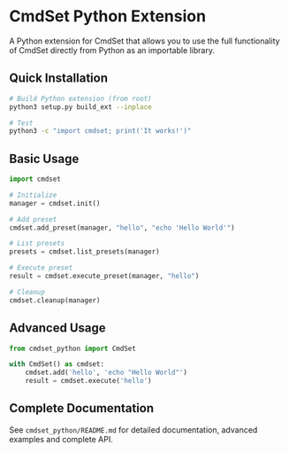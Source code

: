 # CmdSet Python Extension

A Python extension for CmdSet that allows you to use the full functionality of CmdSet directly from Python as an importable library.

## Quick Installation

```bash
# Build Python extension (from root)
python3 setup.py build_ext --inplace

# Test
python3 -c "import cmdset; print('It works!')"
```

## Basic Usage

```python
import cmdset

# Initialize
manager = cmdset.init()

# Add preset
cmdset.add_preset(manager, "hello", "echo 'Hello World'")

# List presets
presets = cmdset.list_presets(manager)

# Execute preset
result = cmdset.execute_preset(manager, "hello")

# Cleanup
cmdset.cleanup(manager)
```

## Advanced Usage

```python
from cmdset_python import CmdSet

with CmdSet() as cmdset:
    cmdset.add('hello', 'echo "Hello World"')
    result = cmdset.execute('hello')
```

## Complete Documentation

See `cmdset_python/README.md` for detailed documentation, advanced examples and complete API.
